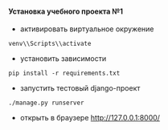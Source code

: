 #### Установка учебного проекта №1

- активировать виртуальное окружение
```shell script
venv\\Scripts\\activate
```
- установить зависимости
```shell script
pip install -r requirements.txt
```
- запустить тестовый django-проект
```shell script
./manage.py runserver
```
- открыть в браузере http://127.0.0.1:8000/
